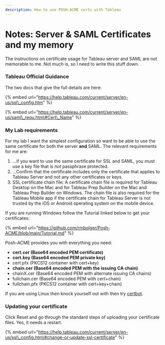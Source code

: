 ```yaml
---
description: How to use POSH-ACME certs with Tableau
---
```


# Notes: Server & SAML Certificates and my memory

The instructions on certificate usage for Tableau server and SAML are not memorable to me. Not much is, so I need to write this stuff down.

### Tableau Official Guidance

The two docs that give the full details are here:

{% embed url="https://help.tableau.com/current/server/en-us/ssl\_config.htm" %}

{% embed url="https://help.tableau.com/current/server/en-us/saml\_requ.htm\#Cert\_Name" %}

### My Lab requirements

For my lab I want the simplest configuration so want to be able to use the same certificate for both the server **and** SAML. The relevant requirements for me are:

1. ...if you want to use the same certificate for SSL and SAML, you must use a key file that is _not_ passphrase protected.
2. ...Confirm that the certificate includes only the certificate that applies to Tableau Server and not any other certificates or keys.
3. SSL certificate chain file: A certificate chain file is required for Tableau Desktop on the Mac and for Tableau Prep Builder on the Mac and Tableau Prep Builder on Windows. The chain file is also required for the Tableau Mobile app if the certificate chain for Tableau Server is not trusted by the iOS or Android operating system on the mobile device.



If you are running Windows follow the Tutorial linked below to get your certificates:

{% embed url="https://github.com/rmbolger/Posh-ACME/blob/main/Tutorial.md" %}

Posh-ACME provides you with everything you need:

* **cert.cer \(Base64 encoded PEM certificate\)** 
* **cert.key \(Base64 encoded PEM private key\)** 
* cert.pfx \(PKCS12 container with cert+key\) 
* **chain.cer \(Base64 encoded PEM with the issuing CA chain\)** 
* chainX.cer \(Base64 encoded PEM with alternate issuing CA chains\) 
* fullchain.cer \(Base64 encoded PEM with cert+chain\) 
* fullchain.pfx \(PKCS12 container with cert+key+chain\)

If you are using Linux then knock yourself out with then try [certbot](https://certbot.eff.org/).

### Updating your certificate

Click Reset and go through the standard steps of uploading your certificate files. Yes, it needs a restart.

{% embed url="https://help.tableau.com/current/server/en-us/ssl\_config.htm\#change-or-update-ssl-certificate" %}



